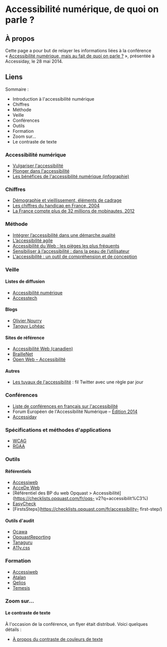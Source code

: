 Accessibilité numérique, de quoi on parle ?
===================================

## À propos

Cette page a pour but de relayer les informations liées à la conférence «&nbsp;[Accessibilité numérique, mais au fait de quoi on parle ?](http://fr.slideshare.net/DelphineMalassingne/accessibilit-numrique-mais-au-fait-de-quoi-on-parle-accessiday-mai-2014-caen-france)&nbsp;», présentée à Accessiday, le 28 mai 2014.


## Liens
Sommaire&nbsp;: 
* Introduction à l'accessibilité numérique
* Chiffres
* Méthode
* Veille
* Conférences
* Outils
* Formation
* Zoom sur…
 * Le contraste de texte

### Accessibilité numérique 

* [Vulgariser l'accessibilité](http://blog.temesis.com/post/2006/10/31/193-vulgariser-l-accessibilite)
* [Plonger dans l'accessibilité](http://www.la-grange.net/accessibilite/)
* [Les bénéfices de l'accessibilité numérique (infographie)](http://www.ekino.com/benefices-de-laccessibilite/)

### Chiffres

* [Démographie et vieillissement, éléments de cadrage](http://www.slideshare.net/slidesharefing/g-delcroix)
* [Les chiffres du handicap en France, 2004](http://www.webaccessibilite.fr/les-chiffres-du-handicap-en-France-2009-08-17.php)
* [La France compte plus de 32 millions de mobinautes, 2012](http://www.proximamobile.fr/article/la-france-compte-plus-de-32-millions-de-mobinautes)


### Méthode
* [Intégrer l’accessibilité dans une démarche qualité](http://articles.nissone.com/2011/04/integrer-accessibilite-dans-demarche-qualite-resume/)
* [L’accessibilité agile](http://openweb.eu.org/articles/accessibilite_agile)
* [Accessibilité du Web : les pièges les plus fréquents](http://openweb.eu.org/articles/planifier_accessibilite)
* [Sensibiliser à l’accessibilité : dans la peau de l’utilisateur](http://accessiblog.fr/2014/05/sensibiliser-accessibilite-dans-la-peau-utilisateur/)
* [L'accessibilité : un outil de compréhension et de conception](http://blog.temesis.com/post/2014/05/12/L-accessibilite-un-outil-de-comprehension-du-Web)

### Veille

#### Listes de diffusion
* [Accessibilité numérique](http://list.accessiweb.org/mailman/listinfo/accessibilite-numerique_list.accessiweb.org)
* [Accesstech](http://listes.rezo.net/mailman/listinfo/accesstech)

#### Blogs
* [Olivier Nourry](http://accessiblog.fr/)
* [Tanguy Lohéac](http://www.tanguy-loheac.com/blog/)

#### Sites de référence
* [Accessibilité Web (canadien)](http://accessibiliteweb.com/blogue/)
* [BrailleNet](http://www.braillenet.org/)
* [Open Web – Accessibilité](http://openweb.eu.org/accessibilite)

#### Autres
* [Les tuyaux de l'accessibilité](http://tuyauxa11y.info/) : fil Twitter avec une règle par jour

### Conférences
* [Liste de conférences en français sur l'accessibilité](http://lanyrd.com/guides/web-accessibility-conferences-in-french/)
* Forum Européen de l'Accessibilité Numérique – [Édition 2014](http://inova.snv.jussieu.fr/evenements/colloques/colloques/82_index_fr.html)
* [Accessiday](http://www.accessiday.fr/)

### Spécifications et méthodes d'applications
* [WCAG](http://www.w3.org/Translations/WCAG20-fr/)
* [RGAA](https://references.modernisation.gouv.fr/rgaa-accessibilite)

### Outils
#### Référentiels
* [Accessiweb](http://www.accessiweb.org/)
* [AcceDe Web](http://accede-web.com/fr/)
* [Référentiel des BP du web Opquast > Accessibilité](https://checklists.opquast.com/fr/oqs- v2?q=accessibilit%C3%)
* [EasyCheck](http://www.w3.org/WAI/eval/preliminary)
* [FirstsSteps](https://checklists.opquast.com/fr/accessibility- first-step/)

#### Outils d'audit
* [Ocawa](http://www.ocawa.com/)
* [OpquastReporting](https://reporting.opquast.com/fr/)
* [Tanaguru](http://www.tanaguru.com/)
* [A11y.css](https://ffoodd.github.io/a11y.css/)

### Formation
* [Accessiweb](http://www.accessiweb.org/index.php/Formations.html)
* [Atalan](http://www.atalan.fr/fr/formation_accessibilite_web/)
* [Qelios](http://www.qelios.net/formation.htm)
* [Temesis](http://temesis.com/formation/)

### Zoom sur…

#### Le contraste de texte
À l'occasion de la conférence, un flyer était distribué. Voici quelques détails&nbsp;:
* [À propos du contraste de couleurs de texte](http://www.ekino.com/a-propos-du-contraste-de-couleurs-de-texte)
